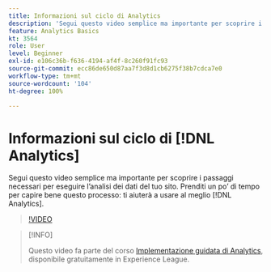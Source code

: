 ```yaml
---
title: Informazioni sul ciclo di Analytics
description: 'Segui questo video semplice ma importante per scoprire i passaggi necessari per eseguire l’analisi dei dati del tuo sito. Prenditi un po’ di tempo per capire bene questo processo: ti aiuterà a usare al meglio Analytics.'
feature: Analytics Basics
kt: 3564
role: User
level: Beginner
exl-id: e106c36b-f636-4194-af4f-8c260f91fc93
source-git-commit: ecc86de650d87aa7f3d8d1cb6275f38b7cdca7e0
workflow-type: tm+mt
source-wordcount: '104'
ht-degree: 100%

---
```


# Informazioni sul ciclo di [!DNL Analytics]

Segui questo video semplice ma importante per scoprire i passaggi necessari per eseguire l’analisi dei dati del tuo sito. Prenditi un po’ di tempo per capire bene questo processo: ti aiuterà a usare al meglio [!DNL Analytics].

>[!VIDEO](https://video.tv.adobe.com/v/28950/?quality=12&learn=on)

>[!INFO]
>
> Questo video fa parte del corso [Implementazione guidata di Analytics](https://experienceleague.adobe.com/?recommended=Analytics-D-1-2019.1), disponibile gratuitamente in Experience League.
